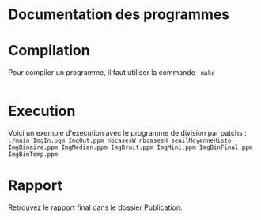 
# Documentation des programmes

# Compilation

Pour compiler un programme, il faut utiliser la commande <code> make <nom du programme> </code>

# Execution 

Voici un exemple d'execution avec le programme de division par patchs :
<code> ./main ImgIn.pgm ImgOut.ppm  nbcasesW nbcasesH seuilMoyenneHisto ImgBinaire.ppm ImgMedian.ppm ImgBruit.ppm ImgMini.ppm ImgBinFinal.ppm ImgBinTemp.ppm </code>

# Rapport 

Retrouvez le rapport final dans le dossier Publication.

